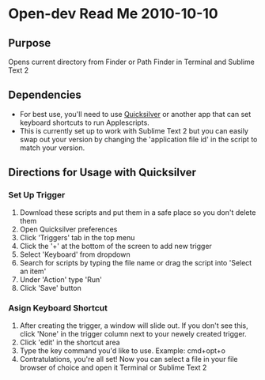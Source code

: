 # Open-dev Read Me 2010-10-10

## Purpose
Opens current directory from Finder or Path Finder in Terminal and Sublime Text 2

## Dependencies
* For best use, you'll need to use [Quicksilver](http://qsapp.com/) or  another app that can set keyboard shortcuts to run Applescripts.
* This is currently set up to work with Sublime Text 2 but you can easily swap out your version by changing the 'application file id' in the script to match your version.

## Directions for Usage with Quicksilver
### Set Up Trigger
1. Download these scripts and put them in a safe place so you don't delete them
2. Open Quicksilver preferences
3. Click 'Triggers' tab in the top menu
4. Click the '+' at the bottom of the screen to add new trigger
5. Select 'Keyboard' from dropdown
6. Search for scripts by typing the file name or drag the script into 'Select an item'
7. Under 'Action' type 'Run'
8. Click 'Save' button

### Asign Keyboard Shortcut
1. After creating the trigger, a window will slide out. If you don't see this, click 'None' in the trigger column next to your newely created trigger.
2. Click 'edit' in the shortcut area
3. Type the key command you'd like to use. Example: cmd+opt+o
4. Contratulations, you're all set! Now you can select a file in your file browser of choice and open it Terminal or Sublime Text 2